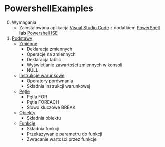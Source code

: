 # PowershellExamples
0. Wymagania
    * Zainstalowana aplikacja [Visual Studio Code](https://code.visualstudio.com/) z dodatkiem [PowerShell](https://marketplace.visualstudio.com/items?itemName=ms-vscode.PowerShell) **lub** [Powershell ISE](https://docs.microsoft.com/en-us/powershell/scripting/windows-powershell/install/installing-windows-powershell?view=powershell-5.1)
1. [Podstawy](01_Basics)
    * [Zmienne](01_Basics#1-zmienne)
        * Deklaracja zmiennych
        * Operacje na zmiennych
        * Deklaracja tablic
        * Wyświetlanie zawartości zmiennych w konsoli
        * NULL
    * [Instrukcje warunkowe](01_Basics#2-instrukcje-warunkowe)
        * Operatory porównania
        * Składnia instrukcji warunkowej
    * [Pętle](01_Basics#3-pętle)
        * Pętla FOR
        * Pętla FOREACH
        * Słowo kluczowe BREAK
    * [Obiekty](01_Basics#4-obiekty)
        * Składnia obiektu
    * [Funkcje](01_Basics#5-funkcje)
        * Składnia funkcji
        * Przekazywanie parametru do funkcji
        * Zwracanie wartości przez funkcje